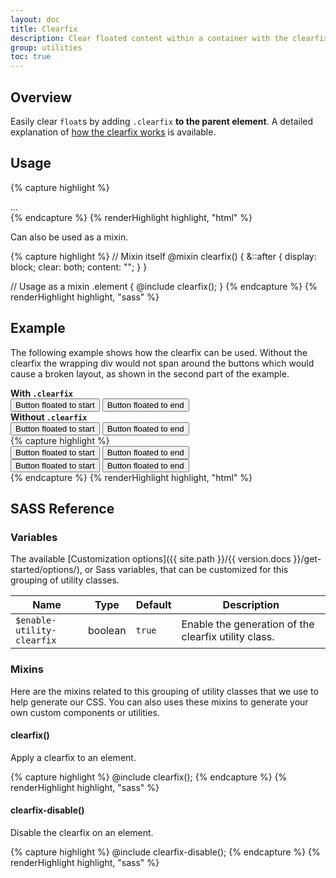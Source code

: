 ```yaml
---
layout: doc
title: Clearfix
description: Clear floated content within a container with the clearfix utility.
group: utilities
toc: true
---
```


## Overview

Easily clear `float`s by adding `.clearfix` **to the parent element**. A detailed explanation of [how the clearfix works](http://cssmojo.com/the-very-latest-clearfix-reloaded/) is available.

## Usage

{% capture highlight %}
<div class="clearfix">...</div>
{% endcapture %}
{% renderHighlight highlight, "html" %}

Can also be used as a mixin.

{% capture highlight %}
// Mixin itself
@mixin clearfix() {
  &::after {
    display: block;
    clear: both;
    content: "";
  }
}

// Usage as a mixin
.element {
  @include clearfix();
}
{% endcapture %}
{% renderHighlight highlight, "sass" %}

## Example

The following example shows how the clearfix can be used. Without the clearfix the wrapping div would not span around the buttons which would cause a broken layout, as shown in the second part of the example.

<div class="cf-example clearfix">
  <strong>With <code>.clearfix</code></strong>
  <div class="bg-info clearfix mb-1">
    <button type="button" class="btn float-start">Button floated to start</button>
    <button type="button" class="btn float-end">Button floated to end</button>
  </div>
  <strong>Without <code>.clearfix</code></strong>
  <div class="bg-info">
    <button type="button" class="btn float-start">Button floated to start</button>
    <button type="button" class="btn float-end">Button floated to end</button>
  </div>
</div>
{% capture highlight %}
<!-- With .clearfix -->
<div class="bg-info clearfix">
  <button type="button" class="btn float-start">Button floated to start</button>
  <button type="button" class="btn float-end">Button floated to end</button>
</div>

<!-- Without .clearfix -->
<div class="bg-info">
  <button type="button" class="btn float-start">Button floated to start</button>
  <button type="button" class="btn float-end">Button floated to end</button>
</div>
{% endcapture %}
{% renderHighlight highlight, "html" %}

## SASS Reference

### Variables

The available [Customization options]({{ site.path }}/{{ version.docs }}/get-started/options/), or Sass variables, that can be customized for this grouping of utility classes.

<div class="table-scroll">
  <table class="table table-bordered table-striped">
    <thead>
      <tr>
        <th style="width: 100px;">Name</th>
        <th style="width: 50px;">Type</th>
        <th style="width: 50px;">Default</th>
        <th>Description</th>
      </tr>
    </thead>
    <tbody>
      <tr>
        <td><code>$enable-utility-clearfix</code></td>
        <td>boolean</td>
        <td><code>true</code></td>
        <td>
          Enable the generation of the clearfix utility class.
        </td>
      </tr>
    </tbody>
  </table>
</div>

### Mixins

Here are the mixins related to this grouping of utility classes that we use to help generate our CSS.  You can also uses these mixins to generate your own custom components or utilities.

#### clearfix()

Apply a clearfix to an element.

{% capture highlight %}
@include clearfix();
{% endcapture %}
{% renderHighlight highlight, "sass" %}

#### clearfix-disable()

Disable the clearfix on an element.

{% capture highlight %}
@include clearfix-disable();
{% endcapture %}
{% renderHighlight highlight, "sass" %}